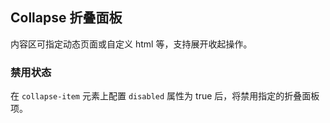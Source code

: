 <div class="demo-header">
<p class="overviewicon">
  <span class="wapi-container-panel"/>
</p>

## Collapse 折叠面板

<nova-uxlink widget-name="Panel"></nova-uxlink>

内容区可指定动态页面或自定义 html 等，支持展开收起操作。
</div>

### 禁用状态

在 `collapse-item` 元素上配置 `disabled` 属性为 true 后，将禁用指定的折叠面板项。

<nova-demo-view link="collapse/dynamic-disable.vue"></nova-demo-view>

<br />
